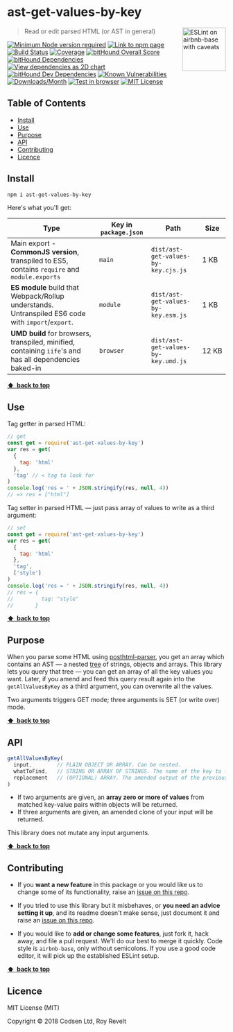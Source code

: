 # ast-get-values-by-key

<a href="https://github.com/revelt/eslint-on-airbnb-base-badge" style="float: right; padding: 0 0 20px 20px;"><img src="https://cdn.rawgit.com/revelt/eslint-on-airbnb-base-badge/0c3e46c9/lint-badge.svg" alt="ESLint on airbnb-base with caveats" width="100" align="right"></a>

> Read or edit parsed HTML (or AST in general)

[![Minimum Node version required][node-img]][node-url]
[![Link to npm page][npm-img]][npm-url]
[![Build Status][travis-img]][travis-url]
[![Coverage][cov-img]][cov-url]
[![bitHound Overall Score][overall-img]][overall-url]
[![bitHound Dependencies][deps-img]][deps-url]
[![View dependencies as 2D chart][deps2d-img]][deps2d-url]
[![bitHound Dev Dependencies][dev-img]][dev-url]
[![Known Vulnerabilities][vulnerabilities-img]][vulnerabilities-url]
[![Downloads/Month][downloads-img]][downloads-url]
[![Test in browser][runkit-img]][runkit-url]
[![MIT License][license-img]][license-url]

## Table of Contents

<!-- START doctoc generated TOC please keep comment here to allow auto update -->
<!-- DON'T EDIT THIS SECTION, INSTEAD RE-RUN doctoc TO UPDATE -->


- [Install](#install)
- [Use](#use)
- [Purpose](#purpose)
- [API](#api)
- [Contributing](#contributing)
- [Licence](#licence)

<!-- END doctoc generated TOC please keep comment here to allow auto update -->

## Install

```sh
npm i ast-get-values-by-key
```

Here's what you'll get:

Type            | Key in `package.json` | Path  | Size
----------------|-----------------------|-------|--------
Main export - **CommonJS version**, transpiled to ES5, contains `require` and `module.exports` | `main`                | `dist/ast-get-values-by-key.cjs.js` | 1&nbsp;KB
**ES module** build that Webpack/Rollup understands. Untranspiled ES6 code with `import`/`export`. | `module`              | `dist/ast-get-values-by-key.esm.js` | 1&nbsp;KB
**UMD build** for browsers, transpiled, minified, containing `iife`'s and has all dependencies baked-in | `browser`            | `dist/ast-get-values-by-key.umd.js` | 12&nbsp;KB

**[⬆ &nbsp;back to top](#)**

## Use

Tag getter in parsed HTML:

```js
// get
const get = require('ast-get-values-by-key')
var res = get(
  {
    tag: 'html'
  },
  'tag' // < tag to look for
)
console.log('res = ' + JSON.stringify(res, null, 4))
// => res = ["html"]
```

Tag setter in parsed HTML — just pass array of values to write as a third argument:

```js
// set
const get = require('ast-get-values-by-key')
var res = get(
  {
    tag: 'html'
  },
  'tag',
  ['style']
)
console.log('res = ' + JSON.stringify(res, null, 4))
// res = {
//         tag: "style"
//       }
```

**[⬆ &nbsp;back to top](#)**

## Purpose

When you parse some HTML using [posthtml-parser](https://github.com/posthtml/posthtml-parser), you get an array which contains an AST — a nested [tree](https://github.com/posthtml/posthtml-parser#posthtml-ast-format) of strings, objects and arrays. This library lets you query that tree — you can get an array of all the key values you want. Later, if you amend and feed this query result again into the `getAllValuesByKey` as a third argument, you can overwrite all the values.

Two arguments triggers GET mode; three arguments is SET (or write over) mode.

**[⬆ &nbsp;back to top](#)**

## API

```js
getAllValuesByKey(
  input,        // PLAIN OBJECT OR ARRAY. Can be nested.
  whatToFind,   // STRING OR ARRAY OF STRINGS. The name of the key to find. We'll put its value into results array. You can use wildcards (uses Matcher.js).
  replacement   // (OPTIONAL) ARRAY. The amended output of the previous call to getAllValuesByKey() if you want to write.
)
```

- If two arguments are given, an **array zero or more of values** from matched key-value pairs within objects will be returned.
- If three arguments are given, an amended clone of your input will be returned.

This library does not mutate any input arguments.

**[⬆ &nbsp;back to top](#)**

## Contributing

* If you **want a new feature** in this package or you would like us to change some of its functionality, raise an [issue on this repo](https://github.com/codsen/ast-get-values-by-key/issues).

* If you tried to use this library but it misbehaves, or **you need an advice setting it up**, and its readme doesn't make sense, just document it and raise an [issue on this repo](https://github.com/codsen/ast-get-values-by-key/issues).

* If you would like to **add or change some features**, just fork it, hack away, and file a pull request. We'll do our best to merge it quickly. Code style is `airbnb-base`, only without semicolons. If you use a good code editor, it will pick up the established ESLint setup.

**[⬆ &nbsp;back to top](#)**

## Licence

MIT License (MIT)

Copyright © 2018 Codsen Ltd, Roy Revelt


[node-img]: https://img.shields.io/node/v/ast-get-values-by-key.svg?style=flat-square&label=works%20on%20node
[node-url]: https://www.npmjs.com/package/ast-get-values-by-key

[npm-img]: https://img.shields.io/npm/v/ast-get-values-by-key.svg?style=flat-square&label=release
[npm-url]: https://www.npmjs.com/package/ast-get-values-by-key

[travis-img]: https://img.shields.io/travis/codsen/ast-get-values-by-key.svg?style=flat-square
[travis-url]: https://travis-ci.org/codsen/ast-get-values-by-key

[cov-img]: https://coveralls.io/repos/github/codsen/ast-get-values-by-key/badge.svg?style=flat-square?branch=master
[cov-url]: https://coveralls.io/github/codsen/ast-get-values-by-key?branch=master

[overall-img]: https://img.shields.io/bithound/code/github/codsen/ast-get-values-by-key.svg?style=flat-square
[overall-url]: https://www.bithound.io/github/codsen/ast-get-values-by-key

[deps-img]: https://img.shields.io/bithound/dependencies/github/codsen/ast-get-values-by-key.svg?style=flat-square
[deps-url]: https://www.bithound.io/github/codsen/ast-get-values-by-key/master/dependencies/npm

[deps2d-img]: https://img.shields.io/badge/deps%20in%202D-see_here-08f0fd.svg?style=flat-square
[deps2d-url]: http://npm.anvaka.com/#/view/2d/ast-get-values-by-key

[dev-img]: https://img.shields.io/bithound/devDependencies/github/codsen/ast-get-values-by-key.svg?style=flat-square
[dev-url]: https://www.bithound.io/github/codsen/ast-get-values-by-key/master/dependencies/npm

[vulnerabilities-img]: https://snyk.io/test/github/codsen/ast-get-values-by-key/badge.svg?style=flat-square
[vulnerabilities-url]: https://snyk.io/test/github/codsen/ast-get-values-by-key

[downloads-img]: https://img.shields.io/npm/dm/ast-get-values-by-key.svg?style=flat-square
[downloads-url]: https://npmcharts.com/compare/ast-get-values-by-key

[runkit-img]: https://img.shields.io/badge/runkit-test_in_browser-a853ff.svg?style=flat-square
[runkit-url]: https://npm.runkit.com/ast-get-values-by-key

[license-img]: https://img.shields.io/npm/l/ast-get-values-by-key.svg?style=flat-square
[license-url]: https://github.com/codsen/ast-get-values-by-key/blob/master/license.md
